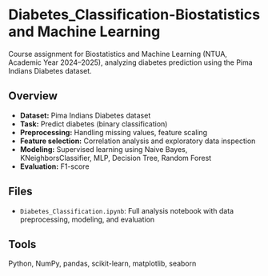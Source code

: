 # Diabetes_Classification-Biostatistics and Machine Learning

Course assignment for Biostatistics and Machine Learning (NTUA, Academic Year 2024–2025), analyzing diabetes prediction using the Pima Indians Diabetes dataset.

## Overview
- **Dataset:** Pima Indians Diabetes dataset  
- **Task:** Predict diabetes (binary classification)  
- **Preprocessing:** Handling missing values, feature scaling  
- **Feature selection:** Correlation analysis and exploratory data inspection  
- **Modeling:** Supervised learning using Naive Bayes, KNeighborsClassifier, MLP, Decision Tree, Random Forest  
- **Evaluation:** F1-score  

## Files
- `Diabetes_Classification.ipynb`: Full analysis notebook with data preprocessing, modeling, and evaluation  

## Tools
Python, NumPy, pandas, scikit-learn, matplotlib, seaborn
